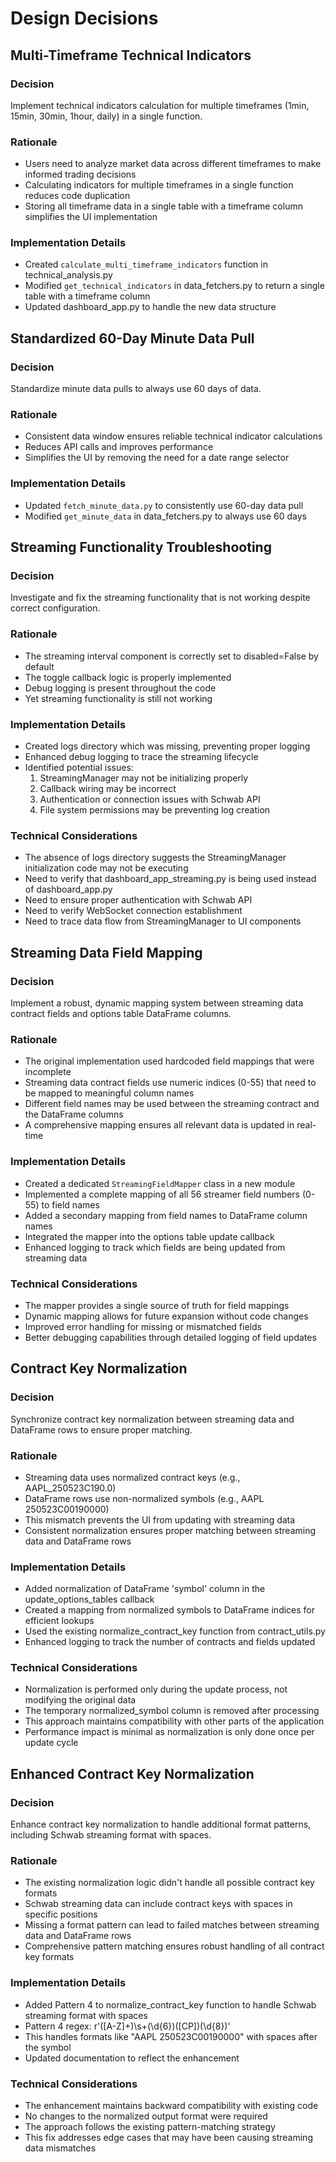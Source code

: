 # Design Decisions

## Multi-Timeframe Technical Indicators

### Decision
Implement technical indicators calculation for multiple timeframes (1min, 15min, 30min, 1hour, daily) in a single function.

### Rationale
- Users need to analyze market data across different timeframes to make informed trading decisions
- Calculating indicators for multiple timeframes in a single function reduces code duplication
- Storing all timeframe data in a single table with a timeframe column simplifies the UI implementation

### Implementation Details
- Created `calculate_multi_timeframe_indicators` function in technical_analysis.py
- Modified `get_technical_indicators` in data_fetchers.py to return a single table with a timeframe column
- Updated dashboard_app.py to handle the new data structure

## Standardized 60-Day Minute Data Pull

### Decision
Standardize minute data pulls to always use 60 days of data.

### Rationale
- Consistent data window ensures reliable technical indicator calculations
- Reduces API calls and improves performance
- Simplifies the UI by removing the need for a date range selector

### Implementation Details
- Updated `fetch_minute_data.py` to consistently use 60-day data pull
- Modified `get_minute_data` in data_fetchers.py to always use 60 days

## Streaming Functionality Troubleshooting

### Decision
Investigate and fix the streaming functionality that is not working despite correct configuration.

### Rationale
- The streaming interval component is correctly set to disabled=False by default
- The toggle callback logic is properly implemented
- Debug logging is present throughout the code
- Yet streaming functionality is still not working

### Implementation Details
- Created logs directory which was missing, preventing proper logging
- Enhanced debug logging to trace the streaming lifecycle
- Identified potential issues:
  1. StreamingManager may not be initializing properly
  2. Callback wiring may be incorrect
  3. Authentication or connection issues with Schwab API
  4. File system permissions may be preventing log creation

### Technical Considerations
- The absence of logs directory suggests the StreamingManager initialization code may not be executing
- Need to verify that dashboard_app_streaming.py is being used instead of dashboard_app.py
- Need to ensure proper authentication with Schwab API
- Need to verify WebSocket connection establishment
- Need to trace data flow from StreamingManager to UI components

## Streaming Data Field Mapping

### Decision
Implement a robust, dynamic mapping system between streaming data contract fields and options table DataFrame columns.

### Rationale
- The original implementation used hardcoded field mappings that were incomplete
- Streaming data contract fields use numeric indices (0-55) that need to be mapped to meaningful column names
- Different field names may be used between the streaming contract and the DataFrame columns
- A comprehensive mapping ensures all relevant data is updated in real-time

### Implementation Details
- Created a dedicated `StreamingFieldMapper` class in a new module
- Implemented a complete mapping of all 56 streamer field numbers (0-55) to field names
- Added a secondary mapping from field names to DataFrame column names
- Integrated the mapper into the options table update callback
- Enhanced logging to track which fields are being updated from streaming data

### Technical Considerations
- The mapper provides a single source of truth for field mappings
- Dynamic mapping allows for future expansion without code changes
- Improved error handling for missing or mismatched fields
- Better debugging capabilities through detailed logging of field updates

## Contract Key Normalization

### Decision
Synchronize contract key normalization between streaming data and DataFrame rows to ensure proper matching.

### Rationale
- Streaming data uses normalized contract keys (e.g., AAPL_250523C190.0)
- DataFrame rows use non-normalized symbols (e.g., AAPL  250523C00190000)
- This mismatch prevents the UI from updating with streaming data
- Consistent normalization ensures proper matching between streaming data and DataFrame rows

### Implementation Details
- Added normalization of DataFrame 'symbol' column in the update_options_tables callback
- Created a mapping from normalized symbols to DataFrame indices for efficient lookups
- Used the existing normalize_contract_key function from contract_utils.py
- Enhanced logging to track the number of contracts and fields updated

### Technical Considerations
- Normalization is performed only during the update process, not modifying the original data
- The temporary normalized_symbol column is removed after processing
- This approach maintains compatibility with other parts of the application
- Performance impact is minimal as normalization is only done once per update cycle

## Enhanced Contract Key Normalization

### Decision
Enhance contract key normalization to handle additional format patterns, including Schwab streaming format with spaces.

### Rationale
- The existing normalization logic didn't handle all possible contract key formats
- Schwab streaming data can include contract keys with spaces in specific positions
- Missing a format pattern can lead to failed matches between streaming data and DataFrame rows
- Comprehensive pattern matching ensures robust handling of all contract key formats

### Implementation Details
- Added Pattern 4 to normalize_contract_key function to handle Schwab streaming format with spaces
- Pattern 4 regex: r'([A-Z]+)\s+(\d{6})([CP])(\d{8})'
- This handles formats like "AAPL  250523C00190000" with spaces after the symbol
- Updated documentation to reflect the enhancement

### Technical Considerations
- The enhancement maintains backward compatibility with existing code
- No changes to the normalized output format were required
- The approach follows the existing pattern-matching strategy
- This fix addresses edge cases that may have been causing streaming data mismatches
